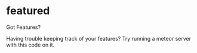 featured
========

Got Features?

Having trouble keeping track of your features? Try running a meteor server with this code on it.

